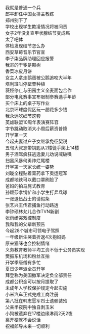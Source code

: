 我就是普通一个兵  
郎平卸任中国女排主教练  
郑州别下了  
学校出现学生欺凌情况将被问责  
女子2年没复查甲状腺结节变成癌  
太了吧体  
体检发现结节怎么办  
西安草莓音乐节官宣  
李子柒品牌助理回应报警  
我哥的干爹是颗树  
香菜冰皮月饼  
女主人拿走鹅蛋被公鹅追咬大半年  
塔利班叫停罂粟种植  
薇娅停止与田园主义全麦面包合作  
部分电竞赛事宣布限制参赛选手年龄  
买个床上的桌子写作业  
北京环球度假区玩一趟花多少钱  
我永远吃细节这套  
英雄联盟10周年表演赛阵容  
字节跳动取消大小周后薪资普降  
开学第一天  
今起夫妻过户子女继承免征契税  
五旬大叔忘带钥匙从2楼徒手爬上14楼  
男子酒驾疯狂逃逸妻儿劝说喊破嗓  
扫黑风暴何勇炸烂尾楼  
开学第一天家长统一姿势  
刘璇全程贴着膏药拿下奥运冠军  
成都地铁可以戴口罩刷脸了  
爸妈的拍马屁式教育  
孙颖莎拿锅铲和小学生打乒乓球  
一张退伍战士的请假条  
张艺兴王传君捕鱼行动路透  
李钟硕林允儿合作TVN新剧  
张雨绮哭戏控制度  
我和我的父辈新预告  
今起28个城市可领电子驾照  
一年级新生哭着折返4次抱妈妈  
原来猫咪也会控制情绪  
义务教育教师平均工资不低于公务员实现  
樊振东机场和粉丝互拍  
开学季唐僧有多忙  
夏日少年派全员开学  
拜登称为美国撤军决定负全部责任  
成都公积金可以按月提取了  
未成年人学校保护规定今起实施  
小米汽车正式完成工商注册  
第八批在韩志愿军烈士遗骸装殓  
父亲半夜院中独自剥玉米  
小狗被遗弃在17楼边缘淋雨2天2夜  
离开梗就不会说话  
祝福郎导未来一切顺利  
